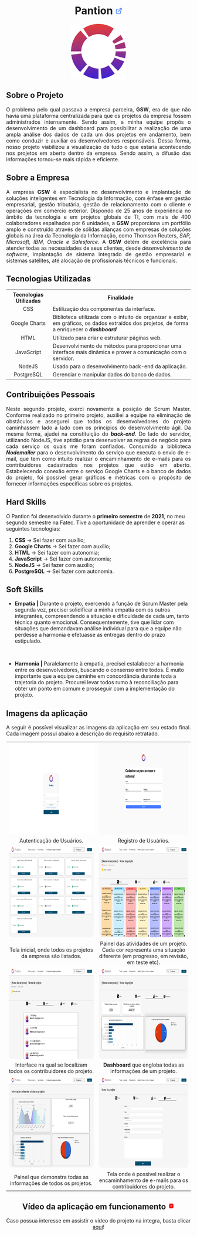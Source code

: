 <h1 align="center"><b>Pantion <a href="https://github.com/ThomasPalma1/FatecAPI-02"><img src="/docs/assets/external-link.png"  width="19" height="19"></a>
</h1></b>

<p align="center"> 
   <img src="/docs/assets/circle.svg" width="150" height="150">
</p>

## **Sobre o Projeto**

<p align="justify">O problema pelo qual passava a empresa parceira, <b>GSW</b>, era de que não havia uma plataforma centralizada para que os projetos da empresa fossem administrados internamente. Sendo assim, a minha equipe propôs o desenvolvimento de um dashboard para possibilitar a realização de uma ampla análise dos dados de cada um dos projetos em andamento, bem como conduzir e auxiliar os desenvolvedores responsáveis. Dessa forma, nosso projeto viabilizou a visualização de tudo o que estaria acontecendo nos projetos em aberto dentro da empresa. Sendo assim, a difusão das informações tornou-se mais rápida e eficiente.</p>

## **Sobre a Empresa**

<p align="justify">A empresa <b>GSW</b> é especialista no desenvolvimento e implantação de soluções inteligentes em Tecnologia da Informação, com ênfase em gestão empresarial, gestão tributária, gestão de relacionamento com o cliente e operações em comércio exterior. Dispondo de 25 anos de experiência no âmbito da tecnologia e em projetos globais de TI, com mais de 400 colaboradores espalhados por 6 unidades, a <b>GSW</b> proporciona um portfólio amplo e construído através de sólidas alianças com empresas de soluções globais na área da Tecnologia da Informação, como Thomson Reuters, <i>SAP, Microsoft, IBM, Oracle e Salesforce</i>. A <b>GSW</b> detém de excelência para atender todas as necessidades de seus clientes, desde <i>desenvolvimento de software</i>, implantação de sistema integrado de gestão empresarial e sistemas satélites, até alocação de profissionais técnicos e funcionais.</p>

## **Tecnologias Utilizadas**

<table>
    <tr>
        <th>Tecnologias Utilizadas</th>
        <th>Finalidade</th>
    </tr>
    <tr>
        <td align="center">CSS</td>
        <td align="justify">Estilização dos componentes da interface.</td>
    </tr>
    <tr>
        <td align="center">Google Charts</td>
        <td align="justify">Biblioteca utilizada com o intuito de organizar e exibir, em gráficos, os dados extraídos dos projetos, de forma a enriquecer o <i><b>dashboard</i></b></td>
    </tr>
    <tr>
        <td align="center">HTML</td>
        <td align="left">Utilizado para criar e estruturar páginas web.</td>
    </tr>
    <tr>
        <td align="center">JavaScript</td>
        <td align="left">Desenvolvimento de métodos para proporcionar uma interface mais dinâmica e prover a comunicação com o servidor.</td>
    </tr>
    <tr>
        <td align="center">NodeJS</td>
        <td align="left">Usado para o desenvolvimento back-end da aplicação.</td>
    </tr>
    <tr>
        <td align="center">PostgreSQL</td>
        <td align="left">Gerenciar e manipular dados do banco de dados.</td>

</table>

## **Contribuições Pessoais**

<p align="justify">Neste segundo projeto, exerci novamente a posição de Scrum Master. Conforme realizado no primeiro projeto, auxiliei a equipe na eliminação de obstáculos e assegurei que todos os desenvolvedores do projeto caminhassem lado a lado com os princípios do desenvolvimento ágil. Da mesma forma, ajudei na constituição do <b><i>back-end</i></b>. Do lado do servidor, utilizando NodeJS, tive aptidão para desenvolver as regras de negócio para cada serviço os quais me foram confiados. Consumido a biblioteca <b><i>Nodemailer</i></b> para o desenvolvimento do serviço que executa o envio de e-mail, que tem como intuito realizar o encaminhamento de e-mails para os contribuidores cadastrados nos projetos que estão em aberto. Estabelecendo conexão entre o serviço Google Charts e o banco de dados do projeto, foi possível gerar gráficos e métricas com o propósito de fornecer informações especificas sobre os projetos.</p>

## **Hard Skills**

O Pantion foi desenvolvido durante o **primeiro semestre** de **2021**, no meu segundo semestre na Fatec. Tive a oportunidade de aprender e operar as seguintes tecnologias:

  1.  **CSS** &#8594; Sei fazer com auxílio;
  2.  **Google Charts** &#8594; Sei fazer com auxílio;
  3.  **HTML** &#8594; Sei fazer com autonomia;
  4.  **JavaScript** &#8594; Sei fazer com autonomia;
  5.  **NodeJS** &#8594; Sei fazer com auxílio;
  6.  **PostgreSQL** &#8594; Sei fazer com autonomia.

## **Soft Skills**

* **Empatia |** Durante o projeto, exercendo a função de Scrum Master pela segunda vez, precisei solidificar a minha empatia com os outros integrantes, compreendendo a situação e dificuldade de cada um, tanto técnica quanto emocional. Consequentemente, tive que lidar com situações que demandavam análise individual para que a equipe não perdesse a harmonia e efetuasse as entregas dentro do prazo estipulado.

<br>

* **Harmonia |** Paralelamente à empatia, precisei estalabecer a harmonia entre os desenvolvedores, buscando o consenso entre todos. É muito importante que a equipe caminhe em concordância durante toda a trajetoria do projeto. Procurei levar todos rumo à reconciliação para obter um ponto em comum e prosseguir com a implementação do projeto.

## **Imagens da aplicação**

<p align="justify">A seguir é possível visualizar as imagens da aplicação em seu estado final. Cada imagem possui abaixo a descrição do requisito retratado.</p>

<table>
   <tr>
      <td width="455"><img src="/docs/FatecAPI-02/login_screen.png" width="450" height="250" /></td>
      <td width="455"><img src="/docs/FatecAPI-02/register_screen.png" width="450" height="250" /></td>
   </tr>
   <tr>
      <td align="center">Autenticação de Usuários.</td>
      <td align="center">Registro de Usuários.</td>
   </tr>
   <tr>
      <td><img src="/docs/FatecAPI-02/home_screen.png" width="450" height="250"/></td>
      <td><img src="/docs/FatecAPI-02/project_screen.png" width="450" height="250" /></td>
   </tr>
   <tr>
      <td align="center">Tela inicial, onde todos os projetos da empresa são listados.</td>
      <td align="center">Painel das atividades de um projeto. Cada cor representa uma situação diferente (em progresso, em revisão, em teste etc).</td>
   </tr>
   <tr>
      <td><img src="/docs/FatecAPI-02/project-user_screen.png" width="450" height="250" /></td>
      <td><img src="/docs/FatecAPI-02/chart-about-project-activities_screen.png" width="450" height="250" /></td>
   </tr>
   <tr>
      <td align="center">Interface na qual se localizam todos os contribuidores do projeto.</td>
      <td align="center"><b>Dashboard </b>que engloba todas as informações de um projeto.</td>
   </tr>
   <tr>
      <td><img src="/docs/FatecAPI-02/chart-about-all-projects_screen.png" width="450" height="250" /></td>
      <td><img src="/docs/FatecAPI-02/add-comment_screen.png" width="450" height="250"/></td>
   </tr>
   <tr>
      <td align="center">Painel que demonstra todas as informações de todos os projetos.</td>
      <td align="center">Tela onde é possivel realizar o encaminhamento de e-mails para os contribuidores do projeto.</td>
   </tr>
</table>

<h2 align="center">Vídeo da aplicação em funcionamento <img src="/docs/assets/youtube-icon.svg"  width="19" height="19"></h1>

<p align="center">Caso possua interesse em assistir o vídeo do projeto na íntegra, basta clicar <a href="https://youtu.be/jk3iHov3_ak">aqui</a>!